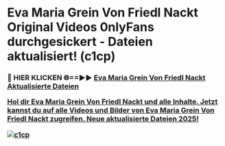 # Eva Maria Grein Von Friedl Nackt Original Videos 0nlyFans durchgesickert - Dateien aktualisiert! (c1cp)

<h3>🔴 HIER KLICKEN 🌐==►► <a href="https://tinyurl.com/h6vf6nb8" rel="nofollow">Eva Maria Grein Von Friedl Nackt Aktualisierte Dateien

Hol dir Eva Maria Grein Von Friedl Nackt und alle Inhalte. Jetzt kannst du auf alle Videos und Bilder von Eva Maria Grein Von Friedl Nackt zugreifen. Neue aktualisierte Dateien 2025!

[![c1cp](https://i.imgur.com/sD4kR3V.gif)](https://tinyurl.com/h6vf6nb8)
